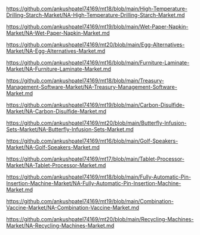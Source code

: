 <p><a href="https://github.com/ankushpatel74169/mt18/blob/main/High-Temperature-Drilling-Starch-Market/NA-High-Temperature-Drilling-Starch-Market.md">https://github.com/ankushpatel74169/mt18/blob/main/High-Temperature-Drilling-Starch-Market/NA-High-Temperature-Drilling-Starch-Market.md</a></p><p><a href="https://github.com/ankushpatel74169/mt19/blob/main/Wet-Paper-Napkin-Market/NA-Wet-Paper-Napkin-Market.md">https://github.com/ankushpatel74169/mt19/blob/main/Wet-Paper-Napkin-Market/NA-Wet-Paper-Napkin-Market.md</a></p><p><a href="https://github.com/ankushpatel74169/mt20/blob/main/Egg-Alternatives-Market/NA-Egg-Alternatives-Market.md">https://github.com/ankushpatel74169/mt20/blob/main/Egg-Alternatives-Market/NA-Egg-Alternatives-Market.md</a></p><p><a href="https://github.com/ankushpatel74169/mt16/blob/main/Furniture-Laminate-Market/NA-Furniture-Laminate-Market.md">https://github.com/ankushpatel74169/mt16/blob/main/Furniture-Laminate-Market/NA-Furniture-Laminate-Market.md</a></p><p><a href="https://github.com/ankushpatel74169/mt18/blob/main/Treasury-Management-Software-Market/NA-Treasury-Management-Software-Market.md">https://github.com/ankushpatel74169/mt18/blob/main/Treasury-Management-Software-Market/NA-Treasury-Management-Software-Market.md</a></p><p><a href="https://github.com/ankushpatel74169/mt19/blob/main/Carbon-Disulfide-Market/NA-Carbon-Disulfide-Market.md">https://github.com/ankushpatel74169/mt19/blob/main/Carbon-Disulfide-Market/NA-Carbon-Disulfide-Market.md</a></p><p><a href="https://github.com/ankushpatel74169/mt20/blob/main/Butterfly-Infusion-Sets-Market/NA-Butterfly-Infusion-Sets-Market.md">https://github.com/ankushpatel74169/mt20/blob/main/Butterfly-Infusion-Sets-Market/NA-Butterfly-Infusion-Sets-Market.md</a></p><p><a href="https://github.com/ankushpatel74169/mt16/blob/main/Golf-Speakers-Market/NA-Golf-Speakers-Market.md">https://github.com/ankushpatel74169/mt16/blob/main/Golf-Speakers-Market/NA-Golf-Speakers-Market.md</a></p><p><a href="https://github.com/ankushpatel74169/mt17/blob/main/Tablet-Processor-Market/NA-Tablet-Processor-Market.md">https://github.com/ankushpatel74169/mt17/blob/main/Tablet-Processor-Market/NA-Tablet-Processor-Market.md</a></p><p><a href="https://github.com/ankushpatel74169/mt18/blob/main/Fully-Automatic-Pin-Insertion-Machine-Market/NA-Fully-Automatic-Pin-Insertion-Machine-Market.md">https://github.com/ankushpatel74169/mt18/blob/main/Fully-Automatic-Pin-Insertion-Machine-Market/NA-Fully-Automatic-Pin-Insertion-Machine-Market.md</a></p><p><a href="https://github.com/ankushpatel74169/mt19/blob/main/Combination-Vaccine-Market/NA-Combination-Vaccine-Market.md">https://github.com/ankushpatel74169/mt19/blob/main/Combination-Vaccine-Market/NA-Combination-Vaccine-Market.md</a></p><p><a href="https://github.com/ankushpatel74169/mt20/blob/main/Recycling-Machines-Market/NA-Recycling-Machines-Market.md">https://github.com/ankushpatel74169/mt20/blob/main/Recycling-Machines-Market/NA-Recycling-Machines-Market.md</a></p>
